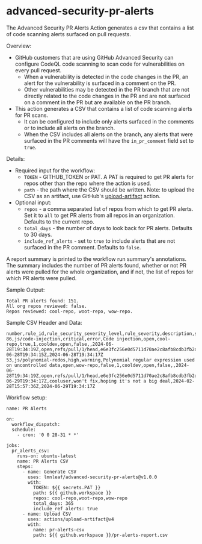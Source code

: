 # advanced-security-pr-alerts

The Advanced Security PR Alerts Action generates a csv that contains a list of code scanning alerts surfaced on pull requests.

Overview:
* GitHub customers that are using GitHub Advanced Security can configure CodeQL code scanning to scan code for vulnerabilities on every pull request.
  * When a vulnerability is detected in the code changes in the PR, an alert for the vulnerability is surfaced in a comment on the PR.
  * Other vulnerabilities may be detected in the PR branch that are not directly related to the code changes in the PR and are not surfaced on a comment in the PR but are available on the PR branch.
* This action generates a CSV that contains a list of code scanning alerts for PR scans.
  * It can be configured to include only alerts surfaced in the comments or to include all alerts on the branch.
  * When the CSV includes all alerts on the branch, any alerts that were surfaced in the PR comments will have the `in_pr_comment` field set to `true`.

Details:
* Required input for the workflow:
  * `TOKEN` - GITHUB_TOKEN or PAT. A PAT is required to get PR alerts for repos other than the repo where the action is used.
  * `path` - the path where the CSV should be written. Note: to upload the CSV as an artifact, use GitHub's [upload-artifact](https://github.com/actions/upload-artifact) action.
* Optional input:
  * `repos` - a comma separated list of repos from which to get PR alerts. Set it to `all` to get PR alerts from all repos in an organization. Defaults to the current repo.
  * `total_days` - the number of days to look back for PR alerts. Defaults to 30 days.
  * `include_ref_alerts` - set to `true` to include alerts that are not surfaced in the PR comment. Defaults to `false`.

A report summary is printed to the workflow run summary's annotations. The summary includes the number of PR alerts found, whether or not PR alerts were pulled for the whole organization, and if not, the list of repos for which PR alerts were pulled.

Sample Output:
```
Total PR alerts found: 151.
All org repos reviewed: false.
Repos reviewed: cool-repo, woot-repo, wow-repo.
```

Sample CSV Header and Data:
```
number,rule_id,rule_security_severity_level,rule_severity,description,state,repo,in_pr_comment,pr_number,pr_user,pr_state,pr_draft,pr_merged_at,pr_updated_at,most_recent_instance_state,most_recent_instance_ref,most_recent_commit_sha,most_recent_instance_path,tool,tool_version,fixed_at,dismissed_at,dismissed_by,dismissed_reason,dismissed_comment,created_at,updated_at
86,js/code-injection,critical,error,Code injection,open,cool-repo,true,1,cooldev,open,false,,2024-06-28T19:34:19Z,open,refs/pull/1/head,e6e3fc256e0d5711d70ae2c8afb8cdb3fb2dcd2f,routes/showProductReviews.ts,CodeQL,2.17.6,,,,,,2024-06-28T19:34:15Z,2024-06-28T19:34:17Z
53,js/polynomial-redos,high,warning,Polynomial regular expression used on uncontrolled data,open,wow-repo,false,1,cooldev,open,false,,2024-06-28T19:34:19Z,open,refs/pull/1/head,e6e3fc256e0d5711d70ae2c8afb8cdb3fb2dcd2f,routes/imageUploader.ts,CodeQL,2.17.6,,2024-06-29T19:34:17Z,cooluser,won't fix,hoping it's not a big deal,2024-02-28T15:57:36Z,2024-06-29T19:34:17Z
```

Workflow setup:

```
name: PR Alerts

on:
  workflow_dispatch:
  schedule:
    - cron: '0 0 28-31 * *'

jobs:
  pr_alerts_csv:
    runs-on: ubuntu-latest
    name: PR Alerts CSV
    steps:
      - name: Generate CSV
        uses: lmnleaf/advanced-security-pr-alerts@v1.0.0
        with:
          TOKEN: ${{ secrets.PAT }}
          path: ${{ github.workspace }}
          repos: cool-repo,woot-repo,wow-repo
          total_days: 365
          include_ref_alerts: true
      - name: Upload CSV
        uses: actions/upload-artifact@v4
        with:
          name: pr-alerts-csv
          path: ${{ github.workspace }}/pr-alerts-report.csv
```
